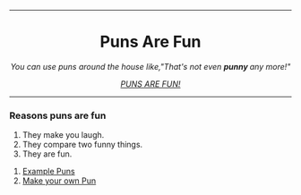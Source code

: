 
<html>
  <head>
    <meta charset="utf-8">
    <title>Puns_Are_fun.org</title>
    <link rel="stylesheet" href="tyler.css">
  </head>
    <hr>
  <body>
    <center>
    <h1>Puns Are Fun</h1>
    <p><em> You can use puns around the house like,"That's not even <strong> punny </strong> any more!"</em></p>
    <p><a href="https://short-funny.com/best-puns.php"><em>PUNS ARE FUN!</em></a></p>
    <hr>
  </center>
    <h3>Reasons puns are fun</h3>
    <ol>
      <li>They make you laugh. </li>
      <li>They compare two funny things. </li>
      <li>They are fun. </li>
    </ol>
    <ol>
      <li><a href="Example Puns.html">Example Puns</a></li>
      <li><a href="Make your own Pun.html">Make your own Pun</a></li>
    </ol>
  </body>
</html>
